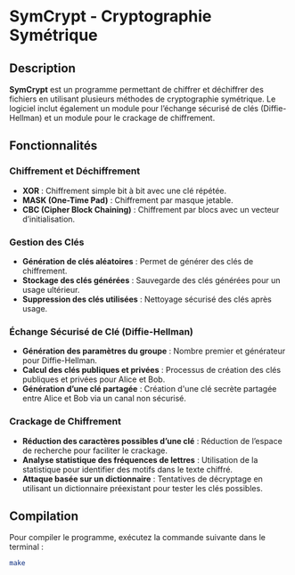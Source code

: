 # **SymCrypt - Cryptographie Symétrique**

## **Description**

**SymCrypt** est un programme permettant de chiffrer et déchiffrer des fichiers en utilisant plusieurs méthodes de cryptographie symétrique. Le logiciel inclut également un module pour l’échange sécurisé de clés (Diffie-Hellman) et un module pour le crackage de chiffrement.

## **Fonctionnalités**

### **Chiffrement et Déchiffrement**
- **XOR** : Chiffrement simple bit à bit avec une clé répétée.
- **MASK (One-Time Pad)** : Chiffrement par masque jetable.
- **CBC (Cipher Block Chaining)** : Chiffrement par blocs avec un vecteur d’initialisation.

### **Gestion des Clés**
- **Génération de clés aléatoires** : Permet de générer des clés de chiffrement.
- **Stockage des clés générées** : Sauvegarde des clés générées pour un usage ultérieur.
- **Suppression des clés utilisées** : Nettoyage sécurisé des clés après usage.

### **Échange Sécurisé de Clé (Diffie-Hellman)**
- **Génération des paramètres du groupe** : Nombre premier et générateur pour Diffie-Hellman.
- **Calcul des clés publiques et privées** : Processus de création des clés publiques et privées pour Alice et Bob.
- **Génération d’une clé partagée** : Création d'une clé secrète partagée entre Alice et Bob via un canal non sécurisé.

### **Crackage de Chiffrement**
- **Réduction des caractères possibles d’une clé** : Réduction de l’espace de recherche pour faciliter le crackage.
- **Analyse statistique des fréquences de lettres** : Utilisation de la statistique pour identifier des motifs dans le texte chiffré.
- **Attaque basée sur un dictionnaire** : Tentatives de décryptage en utilisant un dictionnaire préexistant pour tester les clés possibles.

## **Compilation**

Pour compiler le programme, exécutez la commande suivante dans le terminal :

```bash
make
